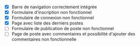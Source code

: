 - [X] Barre de navigation correctement intégrée
- [X] Formulaire d'inscription non fonctionnel
- [X] Formulaire de connexion non fonctionnel
- [X] Page avec liste des derniers postes
- [ ] Formulaire de publication de poste non fonctionnel
- [ ] Page de poste avec commentaires et possibilité d'ajouter des commentaires non fonctionnelle